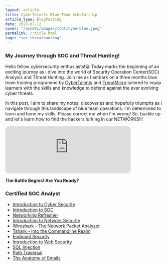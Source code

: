 ```yaml
---
layout: article
title: CyberTalents Blue-Team Scholarship
article_type: BlogPosting
date: 2023-07-12
cover: "/assets/images/ctbt/cyberblue.jpeg"
permalink: /:title.html
tags: "soc threathunting"
---
```


### My Journey through SOC and Threat Hunting!

Hello fellow cybersecurity enthusiasts!:grinning: Today marks the beginning of an exciting journey as i dive into the world of Security Operation Center(SOC) Analysis and Threat Hunting. Join me as I embark on a three months blue team training programme by [CyberTalents](https://cybertalents.com) and [TrendMicro](https://trendmicro.com) tailored to equip learners with the skills and knowledge to defend against the ever evolving cyber threats.

In this post, i aim to share my notes, discoveries and hopefully triumphs as i navigate through this landscape of blue team operations. I'm determined to learn and hone my skills. Please correct me when i'm wrong! So, buckle up and let's learn how to find the hackers lurking in our NETWORKS!!!

<iframe style="border-radius:12px" src="https://open.spotify.com/embed/track/7KvEka1G907oYKOBLaXHff?utm_source=generator" width="400" height="150" frameBorder="0" allowfullscreen="" allow="autoplay; clipboard-write; encrypted-media; fullscreen; picture-in-picture" loading="lazy"></iframe>

**The Battle Begins! Are You Ready?**

### Certified SOC Analyst
* [Introduction to Cyber Security](soc/intoduction_to_cybersecurity.html)  
* [Introduction to SOC](soc/introduction_to_soc.html)  
* [Networking Refresher](soc/network_refresher.html)  
* [Introduction to Network Security](soc/network_security.html) 
* [Wireshark - The Network Packet Analyzer](soc/intro_to_wireshark.html)
* [Tshark - Into the Commandline Realm](soc/Introduction_to_tshark.html)
* [Endpoint Security](soc/endpoint_security.html)
* [Introduction to Web Security](soc/intro_to_web_security.html)   
* [SQL Injection](soc/web_attacks.html)
* [Path Traversal](soc/path_traversal.html)
* [The Anatomy of Emails](soc/email_anatomy.html)